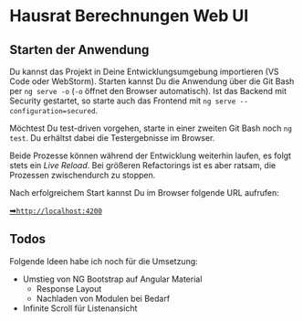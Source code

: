 # Hausrat Berechnungen Web UI

## Starten der Anwendung

Du kannst das Projekt in Deine Entwicklungsumgebung importieren (VS Code oder WebStorm). Starten kannst Du die Anwendung
über die Git Bash per `ng serve -o` (`-o` öffnet den Browser automatisch).
Ist das Backend mit Security gestartet, so starte auch das Frontend mit `ng serve --configuration=secured`.

Möchtest Du test-driven vorgehen, starte in einer zweiten Git Bash noch `ng test`. Du erhältst dabei die Testergebnisse
im Browser.

Beide Prozesse können während der Entwicklung weiterhin laufen, es folgt stets ein _Live Reload_. Bei größeren
Refactorings ist es aber ratsam, die Prozessen zwischendurch zu stoppen.

Nach erfolgreichem Start kannst Du im Browser folgende URL aufrufen:

[➡`http://localhost:4200`](http://localhost:4200)

## Todos

Folgende Ideen habe ich noch für die Umsetzung:

 - Umstieg von NG Bootstrap auf Angular Material
   - Response Layout
   - Nachladen von Modulen bei Bedarf
 - Infinite Scroll für Listenansicht
